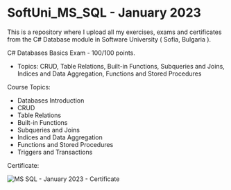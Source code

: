 # SoftUni_MS_SQL - January 2023
This is a repository where I upload all my exercises, exams and certificates from the C# Database module in Software University ( Sofia, Bulgaria ).

C# Databases Basics Exam - 100/100 points.

- Topics: CRUD, Table Relations, Built-in Functions, Subqueries and Joins, Indices and Data Aggregation, Functions and Stored Procedures

Course Topics:

- Databases Introduction
- CRUD
- Table Relations
- Built-in Functions
- Subqueries and Joins
- Indices and Data Aggregation
- Functions and Stored Procedures
- Triggers and Transactions

Certificate:

![MS SQL - January 2023 - Certificate](https://user-images.githubusercontent.com/72508846/221691730-45d9d2d6-dcb0-4051-99a8-a9cd226c1e68.jpeg)
